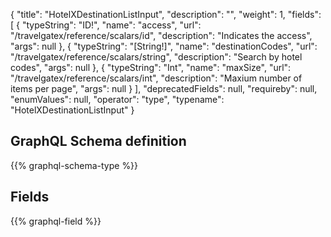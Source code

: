 {
  "title": "HotelXDestinationListInput",
  "description": "",
  "weight": 1,
  "fields": [
    {
      "typeString": "ID!",
      "name": "access",
      "url": "/travelgatex/reference/scalars/id",
      "description": "Indicates the access",
      "args": null
    },
    {
      "typeString": "[String!]",
      "name": "destinationCodes",
      "url": "/travelgatex/reference/scalars/string",
      "description": "Search by hotel codes",
      "args": null
    },
    {
      "typeString": "Int",
      "name": "maxSize",
      "url": "/travelgatex/reference/scalars/int",
      "description": "Maxium number of items per page",
      "args": null
    }
  ],
  "deprecatedFields": null,
  "requireby": null,
  "enumValues": null,
  "operator": "type",
  "typename": "HotelXDestinationListInput"
}
## GraphQL Schema definition

{{% graphql-schema-type %}}

## Fields

{{% graphql-field %}}

